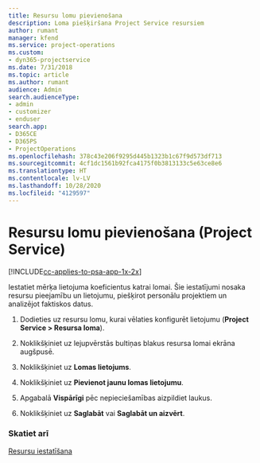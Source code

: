 ```yaml
---
title: Resursu lomu pievienošana
description: Loma piešķiršana Project Service resursiem
author: rumant
manager: kfend
ms.service: project-operations
ms.custom:
- dyn365-projectservice
ms.date: 7/31/2018
ms.topic: article
ms.author: rumant
audience: Admin
search.audienceType:
- admin
- customizer
- enduser
search.app:
- D365CE
- D365PS
- ProjectOperations
ms.openlocfilehash: 378c43e206f9295d445b1323b1c67f9d573df713
ms.sourcegitcommit: 4cf1dc1561b92fca4175f0b3813133c5e63ce8e6
ms.translationtype: HT
ms.contentlocale: lv-LV
ms.lasthandoff: 10/28/2020
ms.locfileid: "4129597"
---
```

# <a name="add-resource-roles-project-service"></a>Resursu lomu pievienošana (Project Service)

[!INCLUDE[cc-applies-to-psa-app-1x-2x](../includes/cc-applies-to-psa-app-1x-2x.md)]

Iestatiet mērķa lietojuma koeficientus katrai lomai. Šie iestatījumi nosaka resursu pieejamību un lietojumu, piešķirot personālu projektiem un analizējot faktiskos datus.  
  
1.  Dodieties uz resursu lomu, kurai vēlaties konfigurēt lietojumu (**Project Service > Resursa loma**).  
  
2.  Noklikšķiniet uz lejupvērstās bultiņas blakus resursa lomai ekrāna augšpusē.  
  
3.  Noklikšķiniet uz **Lomas lietojums**.  
  
4.  Noklikšķiniet uz **Pievienot jaunu lomas lietojumu**.  
  
5.  Apgabalā **Vispārīgi** pēc nepieciešamības aizpildiet laukus.  
  
6.  Noklikšķiniet uz **Saglabāt** vai **Saglabāt un aizvērt**.  
  
### <a name="see-also"></a>Skatiet arī  
 [Resursu iestatīšana](../psa/set-up-resources.md)
